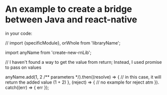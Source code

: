 # An example to create a bridge between Java and react-native

in your code:

// import {specificModule}, orWhole from 'libraryName';

import anyName from 'create-new-rnLib';

// I haven't found a way to get the value from return; Instead, I used promise to pass on values

anyName.add(1, 2 /** parameters */).then((resolve) => {
      // in this case, it will return the added value (1 + 2)
    }, 
    (reject) => {
      // no example for reject atm
    }).
  catch((err) => {
    err
  });

